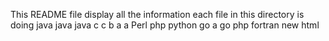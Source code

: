 This README file display all the information each file in this directory is doing
java
java
java
c
c
b
a
a
Perl
php
python
go
a
go
php
fortran
new
html
